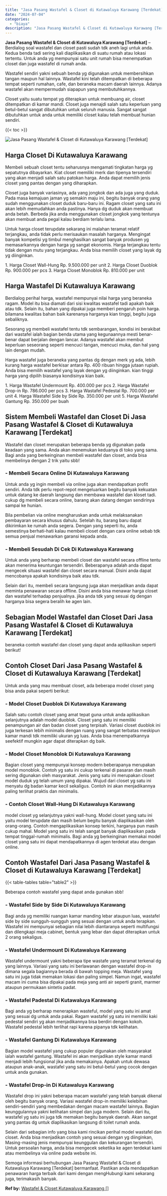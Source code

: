 ```yaml
---
title: "Jasa Pasang Wastafel & Closet di Kutawaluya Karawang [Terdekat]"
date: "2024-07-04"
categories: 
  - "biaya"
description: "Jasa Pasang Wastafel & Closet di Kutawaluya Karawang [Terdekat]. Semoga informasi berhubungan Jasa Pasang Wastafel & Closet di Kutawaluya Karawang [Terdekat..."
---
```


**Jasa Pasang Wastafel & Closet di Kutawaluya Karawang \[Terdekat\]** – Berdialog soal wastafel dan closet pasti sudah tdk aneh lagi untuk anda. Kedua benda tadi sering kali diaplikasikan di suatu rumah atau lokasi tertentu. Untuk anda yg mempunyai satu unit rumah bisa menempatkan closet dan juga wastafel di rumah anda.

Wastafel sendiri yakni sebuah benda yg digunakan untuk membersihkan tangan maupun hal lainnya. Wastafel kini telah ditempatkan di beberapa tempat seperti rumahan, cafe, dan beraneka macam daerah lainnya. Adanya wastafel akan mempermudah siapapun yang membutuhkannya.

Closet yaitu suatu tempat yg diterapkan untuk membuang air, closet ditempatkan di kamar mandi. Closet juga menajdi salah satu keperluan yang betul-betul sangat dibutuhkan untuk seluruh manusia. Sangat sangat dibutuhkan untuk anda untuk memiliki closet kalau telah membuat hunian sendiri.

{{< toc >}}

![Jasa Pasang Wastafel & Closet di Kutawaluya Karawang [Terdekat]](/images/wastafel-closet-murah22.png)

## Harga Closet Di Kutawaluya Karawang

Membeli sebuah closet tentu seharusnya mengamati tingkatan harga yg sepatutnya dibayarkan. Kiat closet memiliki merk dan tipenya tersendiri yang akan menjadi salah satu patokan harga. Anda dapat memilih jenis closet yang pantas dengan yang diharapkan.

Closet juga banyak variasinya, ada yang jongkok dan ada juga yang duduk. Pada masa kemajuan jaman yg semakin maju ini, begitu banyak orang yang sudah menggunakan closet duduk baru-baru ini. Ragam closet yang satu ini akan lebih memudahkan anda pastinya. Hanya dg duduk akan membuat anda betah. Berbeda jika anda menggunakan closet jongkok yang tentunya akan membuat anda pegal kalau berdiam terlalu lama.

Untuk harga closet terupdate sekarang ini malahan teramat relatif terjangkau, anda tidak perlu merisaukan masalah harganya. Mengingat banyak kompetisi yg timbul menghasilkan sangat banyak produsen yg memasarkannya dengan harga yg sangat ekonomis. Harga terjangkau tentu tidak dengan mutu yang terjangkau. Anda bisa memilih closet yang layak dg yg diinginkan.

1\. Harga Closet Wall-Hung Rp. 9.500.000 per unit 2. Harga Closet Duoblok Rp. 900.000 per pcs 3. Harga Closet Monoblok Rp. 810.000 per unit

## Harga Wastafel Di Kutawaluya Karawang

Berdialog perihal harga, wastafel mempunyai nilai harga yang beraneka ragam. Model itu bisa diamati dari sisi kwalitas wastafel tadi apakah baik atau tdk. Selain itu, bahan yang dipakai juga memberi pengaruh poin harga. bilamana kwalitas bahan baik karenanya harganya kian tinggi, begitu juga sebaliknya.

Sesorang yg membeli wastafel tentu tdk sembarangan, kondisi ini berakibat dari wastafel ialah bagian benda utama yang kegunaannya mesti benar-benar dapat berjalan dengan lancar. Adanya wastafel akan membut keperluan seseorang seperti mencuci tangan, mencuci muka, dan hal yang lain dengan mudah.

Harga wastafel juga beraneka yang pantas dg dengan merk yg ada, lebih kurang harga wastafel berkisar antara Rp. 400 ribuan hingga jutaan rupiah. Anda bisa memilih wastafel yang layak dengan yg diinginkan. kian tinggi harga yang dipilih biasanya kondisinya kian baik.

1\. Harga Wastafel Undermount Rp. 400.000 per pcs 2. Harga Wastafel Drop-in Rp. 786.000 per pcs 3. Harga Wastafel Pedestal Rp. 700.000 per unit 4. Harga Wastafel Side by Side Rp. 350.000 per unit 5. Harga Wastafel Gantung Rp. 350.000 per buah

## Sistem Membeli Wastafel dan Closet Di Jasa Pasang Wastafel & Closet di Kutawaluya Karawang \[Terdekat\]

Wastafel dan closet merupakan beberapa benda yg digunakan pada keadaan yang sama. Anda akan menemukan keduanya di toko yang sama. Bagi anda yang berkeinginan membeli wastafel dan closet, anda bisa membelinya dengan 2 trik yaitu sbb!

### \- Membeli Secara Online Di Kutawaluya Karawang

Untuk anda yg ingin membeli via online juga akan mendapatkan profit sendiri. Anda tdk perlu repot-repot mengeluarkan begitu banyak kekuatan untuk datang ke daerah langsung dan membawa wastafel dan kloset tadi. cukup dg membeli secara online, barang akan datang dengan sendirinya sampai ke hunian.

Bila pembelian via online mengharuskan anda untuk melaksanakan pembayaran secara khusus dahulu. Setelah itu, barang baru dapat dikirimkan ke rumah anda segera. Dengan yang seperti itu, anda semestinya berhati-hati kalau membeli closet dengan cara online sebab tdk semua penjual menawarkan garansi kepada anda.

### \- Membeli Sesudah Di Cek Di Kutawaluya Karawang

Untuk anda yang berharap membeli closet dan wastafel secara offline tentu akan menerima keuntungan tersendiri. Beberapanya adalah anda dapat mengecek situasi wastafel dan closet secara manual. Disini anda dapat mencobanya apakah kondisinya baik atau tdk.

Selain dari itu, membeli secara langsung juga akan menjadikan anda dapat meminta penawaran secara offline. Disini anda bisa menawar harga closet dan wastafel terhadap penjualnya. jika anda tdk yang sesuai dg dengan harganya bisa segera beralih ke agen lain.

## Sebagian Model Wastafel dan Closet Dari Jasa Pasang Wastafel & Closet di Kutawaluya Karawang \[Terdekat\]

beraneka contoh wastafel dan closet yang dapat anda aplikasikan seperti berikut!

## Contoh Closet Dari Jasa Pasang Wastafel & Closet di Kutawaluya Karawang \[Terdekat\]

Untuk anda yang mau membuat closet, ada beberapa model closet yang bisa anda pakai seperti berikut:

### \- Model Closet Duoblok Di Kutawaluya Karawang

Salah satu contoh closet yang amat tepat guna untuk anda aplikasikan selanjutnya adalah model duoblok. Closet yang satu ini memiliki penampungan air dan badan closet yang terpisah. Variasi closet duoblok ini juga terkesan lebih minimalis dengan ruang yang sangat terbatas meskipun kamar mandi tdk memiliki ukuran yg luas. Anda bisa menempatkannya seefektif mungkin agar dapat diterapkan dg baik.

### \- Model Closet Monoblok Di Kutawaluya Karawang

Bagian closet yang mempunyai konsep modern beberapanya merupakan model monoblok. Contoh yg satu ini cukup terkenal di pasaran dan masih sering digunakan oleh masyarakat. Jenis yang satu ini merupakan closet model duduk yg telah umum yang dipakai. Wujud dari closet yg satu ini menyatu dg badan kamar kecil sekaligus. Contoh ini akan menjadikannya paling terlihat praktis dan minimalis.

### \- Contoh Closet Wall-Hung Di Kutawaluya Karawang

model closet yg selanjutnya yakni wall-hung. Model closet yang satu ini yaitu model terupdate dan masih belum begitu banyak diaplikasikan oleh orang-orang. Contoh mengaplikasikan konsep terkini, harganya pun masih cukup mahal. Model yang satu ini telah sangat banyak diaplikasikan pada tempat tinggal-rumah minimalis. Bagi anda yg berkeinginan memakai model closet yang satu ini dapat mendapatkannya di agen terdekat atau dengan online.

## Contoh Wastafel Dari Jasa Pasang Wastafel & Closet di Kutawaluya Karawang \[Terdekat\]

{{< table-tables table="table2" >}}

Beberapa contoh wastafel yang dapat anda gunakan sbb!

### \- Wastafel Side by Side Di Kutawaluya Karawang

Bagi anda yg memiliki ruangan kamar manding lebar ataupun luas, wastafel side by side sungguh-sungguh yang sesuai dengan untuk anda terapkan. Wastafel ini mempunyai sebagian nilai lebih diantaranya seperti multifungsi dan dilengkapi meja cabinet, bentuk yang lebar dan dapat diterapkan untuk 2 orang sekaligus.

### \- Wastafel Undermount Di Kutawaluya Karawang

Wastafel undermount yakni beberapa tipe wastafe yang teramat terkenal dg yang lainnya. Variasi yang satu ini berlawanan dengan wastafel drop-in dimana segala bagiannya berada di bawah topping meja. Wastafel yang satu ini juga tidak memakan lokasi dan paling simpel. Namun ingat, wastafel macam ini cuma bisa dipakai pada meja yang anti air seperti granit, marmer ataupun permukaan sintetis padat.

### \- Wastafel Padestal Di Kutawaluya Karawang

Bagi anda yg berharap menerapkan wasteful, model yang satu ini amat yang sesuai dg untuk anda pakai. Ragam wastafel yg satu ini memiliki kaki pedestal sendiri yg akan menjadikannya bisa berdiri dengan kokoh. Wastafel pedestal lebih terlihat rapi karena pipanya tdk kelihatan.

### \- Wastafel Gantung Di Kutawaluya Karawang

Bagian model wastafel yang cukup populer digunakan oleh masyarakat ialah wastafel gantung. Wastafel ini akan menjadikan style kamar mandi menjadi lebih fungsional jika anda memakainya. Apakah untuk dewasa ataupun anak-anak, wastafel yang satu ini betul-betul yang cocok dengan untuk anda gunakan.

### \- Wastafel Drop-in Di Kutawaluya Karawang

Wastafel drop ini yakni beberapa macam wastafel yang telah banyak dikenal oleh begitu banyak orang. Variasi wastafel drop-in memiliki kelebihan sendiri-sendiri yang membedakan dengan macam wastafel lainnya. Bagian keunggulannya yakni kelihatan simpel dan juga modern. Selain dari itu, wastafel yg satu ini juga tdk memakan begitu banyak daerah. Akan sangat yang pantas dg untuk diaplikasikan langsung di toilet rumah anda.

Selain dari sebagian info yang bisa kami rincikan perihal model wastafel dan closet. Anda bisa menjadikan contoh yang sesuai dengan yg diinginkan, Masing-masing jenis mempunyai keunggulan dan kekurangan tersendiri. Untuk persoalan harga, anda bisa mengecek seketika ke agen terdekat kami atau membelinya via online pada website ini.

Semoga informasi berhubungan Jasa Pasang Wastafel & Closet di Kutawaluya Karawang \[Terdekat\] bermanfaat. Pastikan anda mendapatkan penawaran harga terbaik dari kami dengan mengHubungi kami sekarang juga, terimakasih banyak.

**Ref by:** [Wastafel & Closet Kutawaluya Karawang []](https://id.wikipedia.org/wiki/Wastafel)
